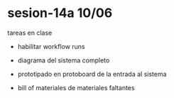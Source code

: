 # sesion-14a 10/06

tareas en clase

* habilitar workflow runs

* diagrama del sistema completo

* prototipado en protoboard de la entrada al sistema

* bill of materiales de materiales faltantes

